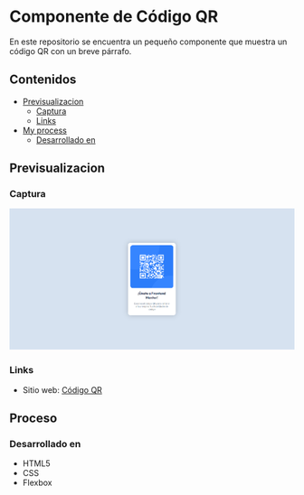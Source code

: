 # Componente de Código QR

En este repositorio se encuentra un pequeño componente que muestra un código QR con un breve párrafo. 

## Contenidos

- [Previsualizacion](#Previsualizacion)
  - [Captura](#Captura)
  - [Links](#links)
- [My process](#my-process)
  - [Desarrollado en](#desarrollado-en)


## Previsualizacion

### Captura

![](./images/example.png)

### Links

- Sitio web: [Código QR](https://f-avalos.github.io/QR-Component/)

## Proceso

### Desarrollado en

- HTML5
- CSS
- Flexbox
